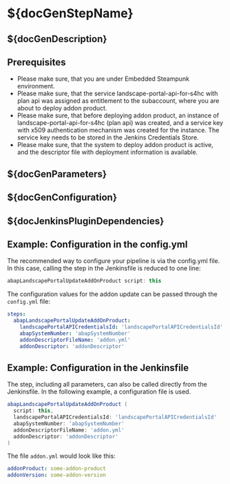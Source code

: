 # ${docGenStepName}

## ${docGenDescription}

## Prerequisites

- Please make sure, that you are under Embedded Steampunk environment.
- Please make sure, that the service landscape-portal-api-for-s4hc with plan api was assigned as entitlement to the subaccount, where you are about to deploy addon product.
- Please make sure, that before deploying addon product, an instance of landscape-portal-api-for-s4hc (plan api) was created, and a service key with x509 authentication mechanism was created for the instance. The service key needs to be stored in the Jenkins Credentials Store.
- Please make sure, that the system to deploy addon product is active, and the descriptor file with deployment information is available.

## ${docGenParameters}

## ${docGenConfiguration}

## ${docJenkinsPluginDependencies}

## Example: Configuration in the config.yml

The recommended way to configure your pipeline is via the config.yml file. In this case, calling the step in the Jenkinsfile is reduced to one line:

```groovy
abapLandscapePortalUpdateAddOnProduct script: this
```

The configuration values for the addon update can be passed through the `config.yml` file:

```yaml
steps:
  abapLandscapePortalUpdateAddOnProduct:
    landscapePortalAPICredentialsId: 'landscapePortalAPICredentialsId'
    abapSystemNumber: 'abapSystemNumber'
    addonDescriptorFileName: 'addon.yml'
    addonDescriptor: 'addonDescriptor'
```

## Example: Configuration in the Jenkinsfile

The step, including all parameters, can also be called directly from the Jenkinsfile. In the following example, a configuration file is used.

```groovy
abapLandscapePortalUpdateAddOnProduct (
  script: this,
  landscapePortalAPICredentialsId: 'landscapePortalAPICredentialsId'
  abapSystemNumber: 'abapSystemNumber'
  addonDescriptorFileName: 'addon.yml'
  addonDescriptor: 'addonDescriptor'
)
```

The file `addon.yml` would look like this:

```yaml
addonProduct: some-addon-product
addonVersion: some-addon-version
```
